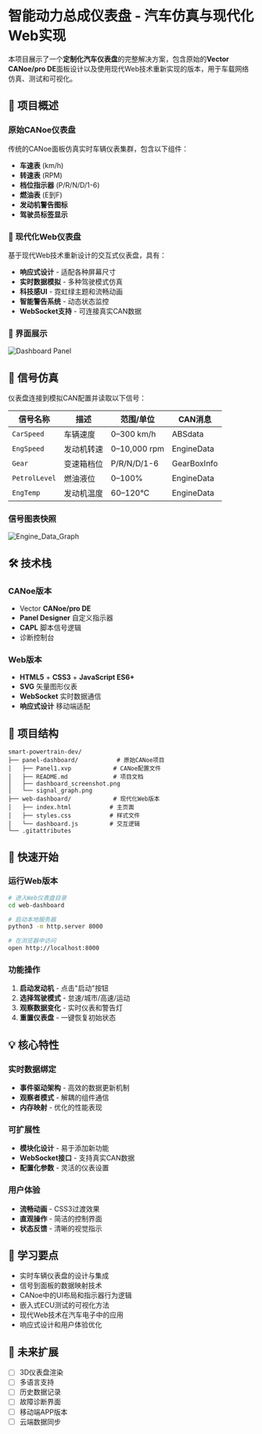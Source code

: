 # 智能动力总成仪表盘 - 汽车仿真与现代化Web实现

本项目展示了一个**定制化汽车仪表盘**的完整解决方案，包含原始的**Vector CANoe/pro DE**面板设计以及使用现代Web技术重新实现的版本，用于车载网络仿真、测试和可视化。

## 🚗 项目概述

### 原始CANoe仪表盘
传统的CANoe面板仿真实时车辆仪表集群，包含以下组件：
- **车速表** (km/h)
- **转速表** (RPM)  
- **档位指示器** (P/R/N/D/1-6)
- **燃油表** (E到F)
- **发动机警告图标**
- **驾驶员标签显示**

### 🌟 现代化Web仪表盘
基于现代Web技术重新设计的交互式仪表盘，具有：
- **响应式设计** - 适配各种屏幕尺寸
- **实时数据模拟** - 多种驾驶模式仿真
- **科技感UI** - 霓虹绿主题和流畅动画
- **智能警告系统** - 动态状态监控
- **WebSocket支持** - 可连接真实CAN数据

### 📸 界面展示
![Dashboard Panel](./dashboard_screenshot.png)

## 🔧 信号仿真

仪表盘连接到模拟CAN配置并读取以下信号：

| 信号名称 | 描述 | 范围/单位 | CAN消息 |
|---------|------|----------|---------|
| `CarSpeed` | 车辆速度 | 0–300 km/h | ABSdata |
| `EngSpeed` | 发动机转速 | 0–10,000 rpm | EngineData |
| `Gear` | 变速箱档位 | P/R/N/D/1-6 | GearBoxInfo |
| `PetrolLevel` | 燃油液位 | 0–100% | EngineData |
| `EngTemp` | 发动机温度 | 60–120°C | EngineData |

### 信号图表快照
![Engine_Data_Graph](./signal_graph.png)

## 🛠️ 技术栈

### CANoe版本
- Vector **CANoe/pro DE**
- **Panel Designer** 自定义指示器
- **CAPL** 脚本信号逻辑
- 诊断控制台

### Web版本
- **HTML5** + **CSS3** + **JavaScript ES6+**
- **SVG** 矢量图形仪表
- **WebSocket** 实时数据通信
- **响应式设计** 移动端适配

## 📁 项目结构

```
smart-powertrain-dev/
├── panel-dashboard/           # 原始CANoe项目
│   ├── Panel1.xvp            # CANoe配置文件
│   ├── README.md             # 项目文档
│   ├── dashboard_screenshot.png
│   └── signal_graph.png
├── web-dashboard/            # 现代化Web版本
│   ├── index.html           # 主页面
│   ├── styles.css           # 样式文件
│   └── dashboard.js         # 交互逻辑
└── .gitattributes
```

## 🚀 快速开始

### 运行Web版本
```bash
# 进入Web仪表盘目录
cd web-dashboard

# 启动本地服务器
python3 -m http.server 8000

# 在浏览器中访问
open http://localhost:8000
```

### 功能操作
1. **启动发动机** - 点击"启动"按钮
2. **选择驾驶模式** - 怠速/城市/高速/运动
3. **观察数据变化** - 实时仪表和警告灯
4. **重置仪表盘** - 一键恢复初始状态

## 💡 核心特性

### 实时数据绑定
- **事件驱动架构** - 高效的数据更新机制
- **观察者模式** - 解耦的组件通信
- **内存映射** - 优化的性能表现

### 可扩展性
- **模块化设计** - 易于添加新功能
- **WebSocket接口** - 支持真实CAN数据
- **配置化参数** - 灵活的仪表设置

### 用户体验
- **流畅动画** - CSS3过渡效果
- **直观操作** - 简洁的控制界面
- **状态反馈** - 清晰的视觉指示

## 🎯 学习要点

- 实时车辆仪表盘的设计与集成
- 信号到面板的数据映射技术
- CANoe中的UI布局和指示器行为逻辑
- 嵌入式ECU测试的可视化方法
- 现代Web技术在汽车电子中的应用
- 响应式设计和用户体验优化

## 🔮 未来扩展

- [ ] 3D仪表盘渲染
- [ ] 多语言支持
- [ ] 历史数据记录
- [ ] 故障诊断界面
- [ ] 移动端APP版本
- [ ] 云端数据同步
